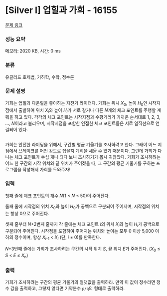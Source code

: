 # [Silver I] 업힐과 가희 - 16155 

[문제 링크](https://www.acmicpc.net/problem/16155) 

### 성능 요약

메모리: 2020 KB, 시간: 0 ms

### 분류

유클리드 호제법, 기하학, 수학, 정수론

### 문제 설명

<p>가희는 업힐과 다운힐을 좋아하는 자전거 라이더다. 가희는 위치 <em>X</em><sub>0</sub>, 높이 <em>H</em><sub>0</sub>인<sub> </sub>시작지점에서 출발하여 위치 <em>X<sub>i</sub></em>와 높이 <em>H<sub>i</sub></em>가 서로 같거나 다른 <em>N</em>개의 체크 포인트를 주행할 계획을 하고 있다. 각각의 체크 포인트는 시작지점과 수평거리가 가까운 순서대로 1, 2, 3, ..., <em>N</em>이라고 불리우며, 시작지점을 포함한 인접한 체크 포인트들은 서로 일직선으로 연결되어 있다.</p>

<p style="text-align: center;"><img alt="" src="https://upload.acmicpc.net/b22e77e9-8af0-4d28-918a-43c1761f8fb2/-/preview/"></p>

<p>가희는 안전한 라이딩을 위해서, 구간별 평균 기울기를 조사하려고 한다. 그래야 어느 지점에서 브레이크를 어떤 강도로 잡을지 계획을 세울 수 있기 때문이다. 그런데 가희가 다니는 체크 포인트가 수십 개나 되다 보니 조사하기가 몹시 귀찮았다. 가희가 조사하려는 어느 한 구간의 시작 위치와 끝 위치가 주어졌을 때, 그 구간의 평균 기울기를 구하는 프로그램을 작성해서 가희를 도와주자!</p>

<p dir="ltr"><meta charset="utf-8"></p>

### 입력 

 <p dir="ltr">첫째 줄에 체크 포인트의 개수 <em>N</em>(1 ≤ <i>N</i> ≤ 50)이 주어진다.</p>

<p dir="ltr">둘째 줄에 시작점의 위치 <em>X</em><sub>0</sub>와 높이 <em>H</em><sub>0</sub>가 공백으로 구분되어 주어지며, 시작점의 위치는 항상 0으로 주어진다.</p>

<p dir="ltr">셋째 줄부터 <em>N</em>+2번째 줄까지 각 줄에는 체크 포인트 <em>i</em>의 위치 <em>X<sub>i</sub></em>와 높이 <em>H<sub>i</sub></em>가 공백으로 구분되어 주어진다. 시작점을 포함하여 주어지는 위치와 높이는 모두 0 이상 5,000 이하의 정수이며, 항상 <em>X<sub>i</sub></em><sub>-1</sub> < <em>X<sub>i</sub></em> (단, <em>i</em> ≠ 0)를 만족한다.</p>

<p dir="ltr"><em>N</em>+3번째 줄에는 가희가 조사하려는 구간의 시작 위치 <em>S</em>, 끝 위치 <em>E</em>가 주어진다. (<em>X</em><sub>0</sub> ≤ <em>S</em> < <em>E</em> ≤ <em>X</em><sub>n</sub>)</p>

### 출력 

 <p>가희가 조사하려는 구간의 평균 기울기의 절댓값을 출력하라. 만약 이 값이 정수라면 정수 값을 출력하고, 그렇지 않다면 기약분수 <code>p/q</code>의 형태로 출력하라.</p>

